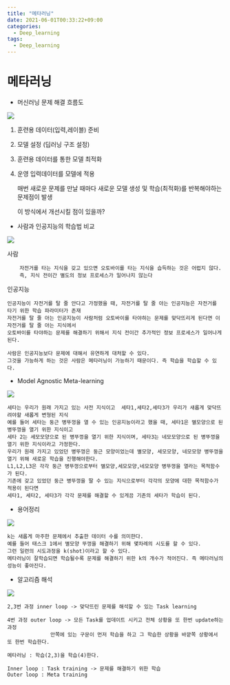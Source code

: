 ```yaml
---
title: "메타러닝"
date: 2021-06-01T00:33:22+09:00
categories:
  - Deep_learning
tags:
  - Deep_learning
---
```

# 메타러닝

- 머신러닝 문제 해결 흐름도

![](/image/meta1.PNG)

1. 훈련용 데이터(입력,레이블) 준비
2. 모델 설정 (딥러닝 구조 설정)
3. 훈련용 데이터를 통한 모델 최적화
4. 운영 입력데이터를 모델에 적용

    매번 새로운 문제를 만날 때마다 새로운 모델 생성 및 학습(최적화)를 반복해야하는 문제점이 발생
    
    이 방식에서 개선시킬 점이 있을까?

- 사람과 인공지능의 학습법 비교

![](/image/meta2.PNG)

사람

        자전거를 타는 지식을 갖고 있으면 오토바이를 타는 지식을 습득하는 것은 어렵지 않다.
        즉, 지식 전이간 별도의 정보 프로세스가 일어나지 않는다

인공지능

    인공지능이 자전거를 탈 줄 안다고 가정했을 때, 자전거를 탈 줄 아는 인공지능은 자전거를 타기 위한 학습 파라미터가 존재
    자전거를 탈 줄 아는 인공지능이 사람처럼 오토바이를 타야하는 문제를 맞닥뜨리게 된다면 이 자전거를 탈 줄 아는 지식에서
    오토바이를 타야하는 문제를 해결하기 위해서 지식 전이간 추가적인 정보 프로세스가 일어나게 된다.
    
    사람은 인공지능보다 문제에 대해서 유연하게 대처할 수 있다.
    그것을 가능하게 하는 것은 사람은 메타러닝이 가능하기 때문이다. 즉 학습을 학습할 수 있다.

- Model Agnostic Meta-learning

![](/image/meta3.PNG)

    세타는 우리가 원래 가지고 있는 사전 지식이고  세타1,세타2,세타3가 우리가 새롭게 맞닥뜨려야할 새롭게 변형된 지식
    예를 들어 세타는 둥근 병뚜껑을 열 수 있는 인공지능이라고 했을 때, 세타1은 별모양으로 된 병뚜껑을 열기 위한 지식이고
    세타 2는 세모모양으로 된 병뚜껑을 열기 위한 지식이며, 세타3는 네모모양으로 된 병뚜껑을 열기 위한 지식이라고 가정한다.
    우리가 원래 가지고 있었던 병뚜껑은 둥근 모양이었는데 별모양, 세모모양, 네모모양 병뚜껑을 열기 위해 새로운 학습을 진행해야한다.
    L1,L2,L3은 각각 둥근 병뚜껑으로부터 별모양,세모모양,네모모양 병뚜껑을 열라는 목적함수가 된다.
    기존에 갖고 있었던 둥근 병뚜껑을 딸 수 있는 지식으로부터 각각의 모양에 대한 목적함수가 적용이 된다면
    세타1, 세타2, 세타3가 각각 문제를 해결할 수 있게끔 기존의 세타가 학습이 된다.

- 용어정리

![](/image/meta4.PNG)

    k는 새롭게 마주한 문제에서 추출한 데이터 수를 의미한다.
    예를 들어 태스크 1에서 별모양 뚜껑을 해결하기 위해 몇차례의 시도를 할 수 있다.
    그런 일련의 시도과정을 k(shot)이라고 할 수 있다.
    메타러닝이 잘학습되면 학습될수록 문제를 해결하기 위한 k의 개수가 적어진다. 즉 메타러닝의 성능이 좋아진다.

- 알고리즘 해석

![](/image/meta5.PNG)

    2,3번 과정 inner loop -> 맞닥뜨린 문제를 해석할 수 있는 Task learning
    
    4번 과정 outer loop -> 모든 Task를 업데이트 시키고 전체 상황을 또 한번 update하는 과정
                  안쪽에 있는 구문이 먼저 학습을 하고 그 학습한 상황을 바깥쪽 상황에서 또 한번 학습한다.
    
    메타러닝 : 학습(2,3)을 학습(4)한다.
    
    Inner loop : Task training -> 문제를 해결하기 위한 학습
    Outer loop : Meta training
